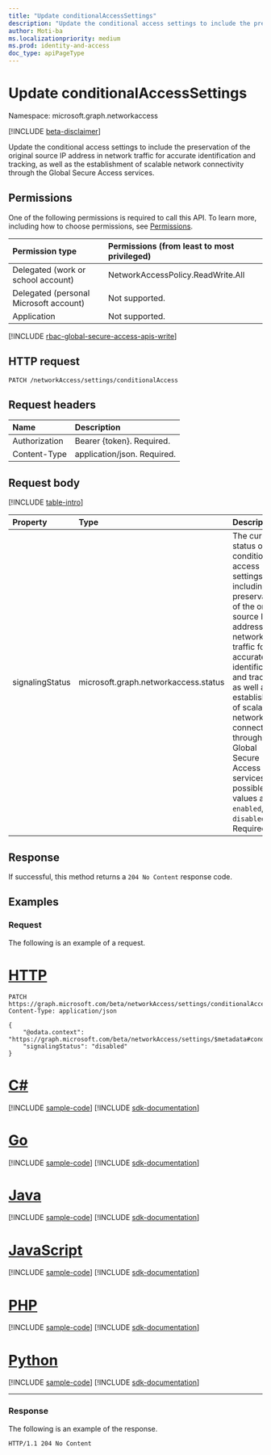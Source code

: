 ```yaml
---
title: "Update conditionalAccessSettings"
description: "Update the conditional access settings to include the preservation of the original source IP address in network traffic for accurate identification and tracking, as well as the establishment of scalable network connectivity through the Global Secure Access services."
author: Moti-ba
ms.localizationpriority: medium
ms.prod: identity-and-access
doc_type: apiPageType
---
```


# Update conditionalAccessSettings
Namespace: microsoft.graph.networkaccess

[!INCLUDE [beta-disclaimer](../../includes/beta-disclaimer.md)]

Update the conditional access settings to include the preservation of the original source IP address in network traffic for accurate identification and tracking, as well as the establishment of scalable network connectivity through the Global Secure Access services.

## Permissions
One of the following permissions is required to call this API. To learn more, including how to choose permissions, see [Permissions](/graph/permissions-reference).

|Permission type|Permissions (from least to most privileged)|
|:---|:---|
|Delegated (work or school account)|NetworkAccessPolicy.ReadWrite.All|
|Delegated (personal Microsoft account)|Not supported.|
|Application|Not supported.|

[!INCLUDE [rbac-global-secure-access-apis-write](../includes/rbac-for-apis/rbac-global-secure-access-apis-write.md)]

## HTTP request

<!-- {
  "blockType": "ignored"
}
-->
``` http
PATCH /networkAccess/settings/conditionalAccess
```

## Request headers
|Name|Description|
|:---|:---|
|Authorization|Bearer {token}. Required.|
|Content-Type|application/json. Required.|

## Request body
[!INCLUDE [table-intro](../../includes/update-property-table-intro.md)]


|Property|Type|Description|
|:---|:---|:---|
|signalingStatus|microsoft.graph.networkaccess.status|The current status of the conditional access settings, including the preservation of the original source IP address in network traffic for accurate identification and tracking, as well as the establishment of scalable network connectivity through the Global Secure Access services. The possible values are: `enabled`, `disabled`. Required.|



## Response

If successful, this method returns a `204 No Content` response code.

## Examples

### Request

The following is an example of a request.
# [HTTP](#tab/http)
<!-- {
  "blockType": "request",
  "name": "update_conditionalaccesssettings"
}
-->
``` http
PATCH https://graph.microsoft.com/beta/networkAccess/settings/conditionalAccess
Content-Type: application/json

{
    "@odata.context": "https://graph.microsoft.com/beta/networkAccess/settings/$metadata#conditionalAccess",
    "signalingStatus": "disabled"
}
```

# [C#](#tab/csharp)
[!INCLUDE [sample-code](../includes/snippets/csharp/update-conditionalaccesssettings-csharp-snippets.md)]
[!INCLUDE [sdk-documentation](../includes/snippets/snippets-sdk-documentation-link.md)]

# [Go](#tab/go)
[!INCLUDE [sample-code](../includes/snippets/go/update-conditionalaccesssettings-go-snippets.md)]
[!INCLUDE [sdk-documentation](../includes/snippets/snippets-sdk-documentation-link.md)]

# [Java](#tab/java)
[!INCLUDE [sample-code](../includes/snippets/java/update-conditionalaccesssettings-java-snippets.md)]
[!INCLUDE [sdk-documentation](../includes/snippets/snippets-sdk-documentation-link.md)]

# [JavaScript](#tab/javascript)
[!INCLUDE [sample-code](../includes/snippets/javascript/update-conditionalaccesssettings-javascript-snippets.md)]
[!INCLUDE [sdk-documentation](../includes/snippets/snippets-sdk-documentation-link.md)]

# [PHP](#tab/php)
[!INCLUDE [sample-code](../includes/snippets/php/update-conditionalaccesssettings-php-snippets.md)]
[!INCLUDE [sdk-documentation](../includes/snippets/snippets-sdk-documentation-link.md)]

# [Python](#tab/python)
[!INCLUDE [sample-code](../includes/snippets/python/update-conditionalaccesssettings-python-snippets.md)]
[!INCLUDE [sdk-documentation](../includes/snippets/snippets-sdk-documentation-link.md)]

---


### Response

The following is an example of the response.
<!-- {
  "blockType": "response",
  "truncated": true
}
-->
``` http
HTTP/1.1 204 No Content
```


